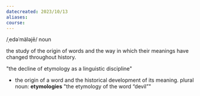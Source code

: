 ```yaml
---
datecreated: 2023/10/13
aliases: 
course:
---
```

/ˌedəˈmäləjē/
noun

the study of the origin of words and the way in which their meanings have changed throughout history.

"the decline of etymology as a linguistic discipline"

- the origin of a word and the historical development of its meaning.
  plural noun: **etymologies**
  "the etymology of the word “devil”"